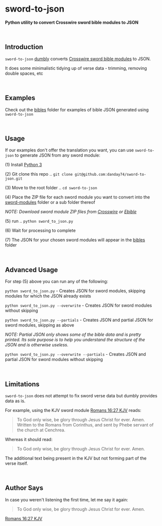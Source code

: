 # sword-to-json

**Python utility to convert Crosswire sword bible modules to JSON**



<br>

## Introduction

`sword-to-json` [dumbly](#limitations "Jesus loves you") converts [Crosswire sword bible modules](http://crosswire.org/sword/modules/ModDisp.jsp?modType=Bibles "Jesus loves you") to JSON.

It does some minimalistic tidying up of verse data - trimming, removing double spaces, etc



<br>

## Examples

Check out the [bibles](/bibles "Jesus loves you") folder for examples of bible JSON generated using `sword-to-json`



<br>

## Usage

If our examples don't offer the translation you want, you can use `sword-to-json` to generate JSON from any sword module:

(1) Install [Python 3](https://www.python.org/downloads "Jesus loves you")

(2) Git clone this repo .. `git clone git@github.com:danday74/sword-to-json.git`

(3) Move to the root folder .. `cd sword-to-json`

(4) Place the ZIP file for each sword module you want to convert into the [sword-modules](/sword-modules "Jesus loves you") folder or a sub folder thereof

*NOTE: Download sword module ZIP files from [Crosswire](http://crosswire.org/sword/modules/ModDisp.jsp?modType=Bibles "Jesus loves you") or [Ebible](http://ebible.org/find  "Jesus loves you")*

(5) run .. `python sword_to_json.py`

(6) Wait for processing to complete

(7) The JSON for your chosen sword modules will appear in the [bibles](/bibles "Jesus loves you") folder



<br>

## Advanced Usage

For step (5) above you can run any of the following:

`python sword_to_json.py` - Creates JSON for sword modules, skipping modules for which the JSON already exists

`python sword_to_json.py --overwrite` - Creates JSON for sword modules without skipping

`python sword_to_json.py --partials` - Creates JSON and partial JSON for sword modules, skipping as above

*NOTE: Partial JSON only shows some of the bible data and is pretty printed. Its sole purpose is to help you understand the structure of the JSON and is otherwise useless.*

`python sword_to_json.py --overwrite --partials` - Creates JSON and partial JSON for sword modules without skipping



<br>

## Limitations

`sword-to-json` does not attempt to fix sword verse data but dumbly provides data as is.

For example, using the KJV sword module [Romans 16:27 KJV](https://www.blueletterbible.org/kjv/rom/16/27/s_1062027 "Jesus loves you") reads:

> To God only wise, be glory through Jesus Christ for ever. Amen. Written to the Romans from Corinthus, and sent by Phebe servant of the church at Cenchrea.

Whereas it should read:

> To God only wise, be glory through Jesus Christ for ever. Amen.

The additional text being present in the KJV but not forming part of the verse itself.



<br>

## Author Says

In case you weren't listening the first time, let me say it again:

> To God only wise, be glory through Jesus Christ for ever. Amen.

[Romans 16:27 KJV](https://www.blueletterbible.org/kjv/rom/16/27/s_1062027 "Jesus loves you")



<br><br><br>
